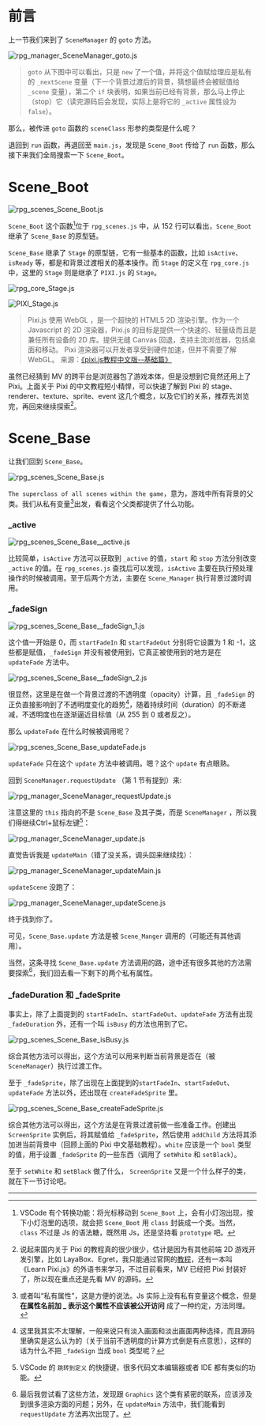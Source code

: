 # 前言

上一节我们来到了 `SceneManager` 的 `goto` 方法。

![rpg_manager_SceneManager_goto.js](https://github.com/Sora-Shiro/RMMV-Learn/blob/master/img/2/1.jpg "rpg_manager_SceneManager_goto.js")

> `goto` 从下图中可以看出，只是 `new` 了一个值，并将这个值赋给理应是私有的 `_nextScene` 变量（下一个背景过渡后的背景，猜想最终会被赋值给 `_scene` 变量），第二个 `if` 块表明，如果当前已经有背景，那么马上停止（stop）它（读完源码后会发现，实际上是将它的 `_active` 属性设为 `false`）。

那么，被传进 `goto` 函数的 `sceneClass` 形参的类型是什么呢？

退回到 `run` 函数，再退回至 `main.js`，发现是 `Scene_Boot` 传给了 `run` 函数，那么接下来我们全局搜索一下 `Scene_Boot`。

# Scene_Boot

![rpg_scenes_Scene_Boot.js](https://github.com/Sora-Shiro/RMMV-Learn/blob/master/img/2/2.jpg "rpg_scenes_Scene_Boot.js")

`Scene_Boot` 这个函数[^1]位于 `rpg_scenes.js` 中，从 152 行可以看出，`Scene_Boot` 继承了 `Scene_Base` 的原型链。

`Scene_Base` 继承了 `Stage` 的原型链，它有一些基本的函数，比如 `isActive`、`isReady` 等，都是和背景过渡相关的基本操作。而 `Stage` 的定义在 `rpg_core.js` 中，这里的 `Stage` 则是继承了 `PIXI.js` 的 `Stage`。

![rpg_core_Stage.js](https://github.com/Sora-Shiro/RMMV-Learn/blob/master/img/2/3.jpg "rpg_scenes_Stage.js")

![PIXI_Stage.js](https://github.com/Sora-Shiro/RMMV-Learn/blob/master/img/2/4.jpg "PIXI_Stage.js")

> Pixi.js 使用 WebGL ，是一个超快的 HTML5 2D 渲染引擎。作为一个 Javascript 的 2D 渲染器，Pixi.js 的目标是提供一个快速的、轻量级而且是兼任所有设备的 2D 库。提供无缝 Canvas 回退，支持主流浏览器，包括桌面和移动。 Pixi 渲染器可以开发者享受到硬件加速，但并不需要了解 WebGL。
> 来源：[《pixi.js教程中文版--基础篇》](https://www.cnblogs.com/afrog/p/4056378.html)

虽然已经猜到 MV 的跨平台是浏览器包了游戏本体，但是没想到它竟然还用上了 Pixi。上面关于 Pixi 的中文教程短小精悍，可以快速了解到 Pixi 的 stage、renderer、texture、sprite、event 这几个概念，以及它们的关系，推荐先浏览完，再回来继续探索[^2]。

# Scene_Base

让我们回到 `Scene_Base`。

![rpg_scenes_Scene_Base.js](https://github.com/Sora-Shiro/RMMV-Learn/blob/master/img/2/5.jpg "rpg_scenes_Scene_Base.js")

`The superclass of all scenes within the game`，意为，游戏中所有背景的父类。我们从私有变量[^3]出发，看看这个父类都提供了什么功能。

### _active

![rpg_scenes_Scene_Base__active.js](https://github.com/Sora-Shiro/RMMV-Learn/blob/master/img/2/6.jpg "rpg_scenes_Scene_Base__active.js")

比较简单，`isActive` 方法可以获取到 `_active` 的值，`start` 和 `stop` 方法分别改变 `_active` 的值。在 `rpg_scenes.js` 查找后可以发现，`isActive` 主要在执行预处理操作的时候被调用。至于后两个方法，主要在 `Scene_Manager` 执行背景过渡时调用。

### _fadeSign

![rpg_scenes_Scene_Base__fadeSign_1.js](https://github.com/Sora-Shiro/RMMV-Learn/blob/master/img/2/7.jpg "rpg_scenes_Scene_Base__fadeSign_1.js")

这个值一开始是 0，而 `startFadeIn` 和 `startFadeOut` 分别将它设置为 1 和 -1，这些都是赋值，`_fadeSign` 并没有被使用到，它真正被使用到的地方是在 `updateFade` 方法中。

![rpg_scenes_Scene_Base__fadeSign_2.js](https://github.com/Sora-Shiro/RMMV-Learn/blob/master/img/2/8.jpg "rpg_scenes_Scene_Base__fadeSign_2.js")

很显然，这里是在做一个背景过渡的不透明度（opacity）计算，且 `_fadeSign` 的正负直接影响到了不透明度变化的趋势[^4]，随着持续时间（duration）的不断递减，不透明度也在逐渐逼近目标值（从 255 到 0 或者反之）。

那么 `updateFade` 在什么时候被调用呢？

![rpg_scenes_Scene_Base_updateFade.js](https://github.com/Sora-Shiro/RMMV-Learn/blob/master/img/2/9.jpg "rpg_scenes_Scene_Base_updateFade.js")

`updateFade` 只在这个 `update` 方法中被调用。嗯？这个 `update` 有点眼熟。

回到 `SceneManager.requestUpdate` （第 1 节有提到）来:

![rpg_manager_SceneManager_requestUpdate.js](https://github.com/Sora-Shiro/RMMV-Learn/blob/master/img/2/10.jpg "rpg_manager_SceneManager_requestUpdate.js")

注意这里的 `this` 指向的不是 `Scene_Base` 及其子类，而是 `SceneManager` ，所以我们得继续Ctrl+鼠标左键[^5]：

![rpg_manager_SceneManager_update.js](https://github.com/Sora-Shiro/RMMV-Learn/blob/master/img/2/11.jpg "rpg_manager_SceneManager_update.js")

直觉告诉我是 `updateMain`（错了没关系，调头回来继续找）：

![rpg_manager_SceneManager_updateMain.js](https://github.com/Sora-Shiro/RMMV-Learn/blob/master/img/2/12.jpg "rpg_manager_SceneManager_updateMain.js")

`updateScene` 没跑了：

![rpg_manager_SceneManager_updateScene.js](https://github.com/Sora-Shiro/RMMV-Learn/blob/master/img/2/13.jpg "rpg_manager_SceneManager_updateScene.js")

终于找到你了。

可见，`Scene_Base.update` 方法是被 `Scene_Manger` 调用的（可能还有其他调用）。

当然，这条寻找 `Scene_Base.update` 方法调用的路，途中还有很多其他的方法需要探索[^6]，我们回去看一下剩下的两个私有属性。

### _fadeDuration 和 _fadeSprite

事实上，除了上面提到的 `startFadeIn`、`startFadeOut`、`updateFade` 方法有出现 `_fadeDuration` 外，还有一个叫 `isBusy` 的方法也用到了它。

![rpg_scenes_Scene_Base_isBusy.js](https://github.com/Sora-Shiro/RMMV-Learn/blob/master/img/2/14.jpg "rpg_scenes_Scene_Base_isBusy.js")

综合其他方法可以得出，这个方法可以用来判断当前背景是否在（被 `SceneManager`）执行过渡工作。

至于 `_fadeSprite`，除了出现在上面提到的`startFadeIn`、`startFadeOut`、`updateFade` 方法以外，还出现在 `createFadeSprite` 里。

![rpg_scenes_Scene_Base_createFadeSprite.js](https://github.com/Sora-Shiro/RMMV-Learn/blob/master/img/2/15.jpg "rpg_scenes_Scene_Base_createFadeSprite.js")

综合其他方法可以得出，这个方法是在背景过渡前做一些准备工作。创建出 `ScreenSprite` 实例后，将其赋值给 `_fadeSprite`，然后使用 `addChild` 方法将其添加进当前背景中（回顾上面的 Pixi 中文基础教程）。`white` 应该是一个 `bool` 类型的值，用于设置 `_fadeSprite` 的一些东西（调用了 `setWhite` 和 `setBlack`）。

至于 `setWhite` 和 `setBlack` 做了什么， `ScreenSprite` 又是一个什么样子的类，就在下一节讨论吧。

- - -

[^1]: VSCode 有个转换功能：将光标移动到 `Scene_Boot` 上，会有小灯泡出现，按下小灯泡里的选项，就会把 `Scene_Boot` 用 `class` 封装成一个类。当然，`class` 不过是 Js 的语法糖，既然用 Js，还是坚持看 `prototype` 吧。

[^2]: 说起来国内关于 Pixi 的教程真的很少很少，估计是因为有其他前端 2D 游戏开发引擎，比如 LayaBox、Egret，我只能通过官网的[教程](http://www.pixijs.com/tutorials)，还有一本叫《Learn Pixi.js》的外语书来学习，不过目前看来，MV 已经把 Pixi 封装好了，所以现在重点还是先看 MV 的源码。

[^3]: 或者叫“私有属性”，这是方便的说法。Js 实际上没有私有变量这个概念，但是 **在属性名前加 _ 表示这个属性不应该被公开访问** 成了一种约定，方法同理。

[^4]: 这里我其实不太理解，一般来说只有淡入画面和淡出画面两种选择，而且源码里确实是这么认为的（关于当前不透明度的计算方式倒是有点意思），这样的话为什么不把 `_fadeSign` 当成 `bool` 类型呢？

[^5]: VSCode 的 `跳转到定义` 的快捷键，很多代码文本编辑器或者 IDE 都有类似的功能。

[^6]: 最后我尝试看了这些方法，发现跟 `Graphics` 这个类有紧密的联系，应该涉及到很多渲染方面的问题；另外，在 `updateMain` 方法中，我们能看到 `requestUpdate` 方法再次出现了。